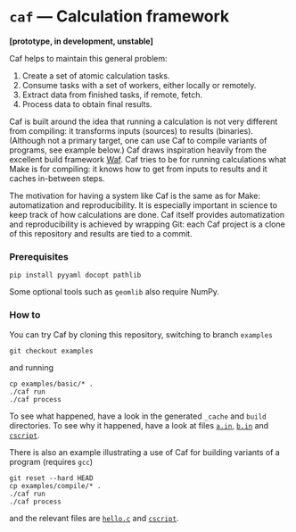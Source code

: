 # `caf` — Calculation framework

**[prototype, in development, unstable]**

Caf helps to maintain this general problem:

1. Create a set of atomic calculation tasks.
1. Consume tasks with a set of workers, either locally or remotely.
1. Extract data from finished tasks, if remote, fetch.
1. Process data to obtain final results.

Caf is built around the idea that running a calculation is not very different from compiling: it transforms inputs (sources) to results (binaries). (Although not a primary target, one can use Caf to compile variants of programs, see example below.) Caf draws inspiration heavily from the excellent build framework [Waf](http://waf.io). Caf tries to be for running calculations what Make is for compiling: it knows how to get from inputs to results and it caches in-between steps.  

The motivation for having a system like Caf is the same as for Make: automatization and reproducibility. It is especially important in science to keep track of how calculations are done. Caf itself provides automatization and reproducibility is achieved by wrapping Git: each Caf project is a clone of this repository and results are tied to a commit.

### Prerequisites

	pip install pyyaml docopt pathlib

Some optional tools such as `geomlib` also require NumPy.

### How to

You can try Caf by cloning this repository, switching to branch `examples`

	git checkout examples

and running

	cp examples/basic/* .
	./caf run
	./caf process

To see what happened, have a look in the generated `_cache` and `build` directories. To see why it happened, have a look at files [`a.in`](https://github.com/azag0/caf/blob/examples/examples/basic/a.in), [`b.in`](https://github.com/azag0/caf/blob/examples/examples/basic/b.in) and [`cscript`](https://github.com/azag0/caf/blob/examples/examples/basic/cscript).

There is also an example illustrating a use of Caf for building variants of a program (requires `gcc`)

	git reset --hard HEAD
	cp examples/compile/* .
	./caf run
	./caf process

and the relevant files are [`hello.c`](https://github.com/azag0/caf/blob/examples/examples/compile/hello.c) and [`cscript`](https://github.com/azag0/caf/blob/examples/examples/compile/cscript).
